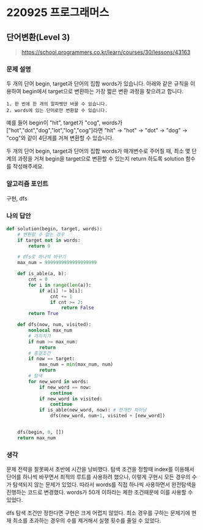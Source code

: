 # 220925 프로그래머스

## 단어변환(Level 3)

> https://school.programmers.co.kr/learn/courses/30/lessons/43163

### 문제 설명

두 개의 단어 begin, target과 단어의 집합 words가 있습니다. 아래와 같은 규칙을 이용하여 begin에서 target으로 변환하는 가장 짧은 변환 과정을 찾으려고 합니다.

```
1. 한 번에 한 개의 알파벳만 바꿀 수 있습니다.
2. words에 있는 단어로만 변환할 수 있습니다.
```

예를 들어 begin이 "hit", target가 "cog", words가 ["hot","dot","dog","lot","log","cog"]라면 "hit" -> "hot" -> "dot" -> "dog" -> "cog"와 같이 4단계를 거쳐 변환할 수 있습니다.

두 개의 단어 begin, target과 단어의 집합 words가 매개변수로 주어질 때, 최소 몇 단계의 과정을 거쳐 begin을 target으로 변환할 수 있는지 return 하도록 solution 함수를 작성해주세요.

### 알고리즘 포인트

구현, dfs

### 나의 답안

```python
def solution(begin, target, words):
    # 변환할 수 없는 경우
    if target not in words:
        return 0

    # dfs로 하나씩 바꾸기
    max_num = 9999999999999999999

    def is_able(a, b):
        cnt = 0
        for i in range(len(a)):
            if a[i] != b[i]:
                cnt += 1
                if cnt >= 2:
                    return False
        return True

    def dfs(now, num, visited):
        nonlocal max_num
        # 가지치기
        if num >= max_num:
            return
        # 종결조건
        if now == target:
            max_num = min(max_num, num)
            return
        # 탐색
        for new_word in words:
            if new_word == now:
                continue
            if new_word in visited:
                continue
            if is_able(new_word, now): # 한개만 차이남
                dfs(new_word, num+1, visited + [new_word])


    dfs(begin, 0, [])
    return max_num
```

### 생각

문제 전략을 잘못짜서 초반에 시간을 낭비했다. 탐색 조건을 정할때 index를 이용해서 단어를 하나씩 바꾸면서 최적의 루트를 사용하려 했으나, 이렇게 구현시 모든 경우의 수가 탐색되지 않는 문제가 있었다. 따라서 words를 직접 하나씩 사용하면서 완전탐색을 진행하는 코드로 변경했다. words가 50개 이하라는 제한 조건때문에 이를 사용할 수 있었다.

dfs 탐색 조건만 정한다면 구현은 크게 어렵지 않았다. 최소 경우를 구하는 문제기에 현재 최소를 초과하는 경우의 수를 제거해서 실행 횟수를 줄일 수 있었다.
